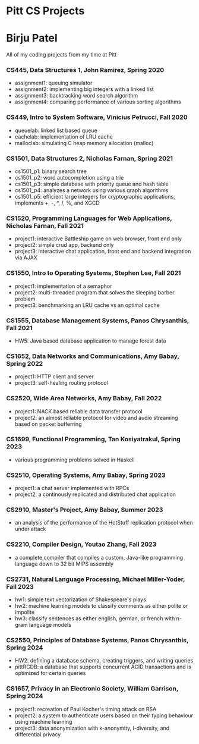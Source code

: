 # Pitt CS Projects
# Birju Patel
All of my coding projects from my time at Pitt

### CS445, Data Structures 1, John Ramirez, Spring 2020
- assignment1: queuing simulator
- assignment2: implementing big integers with a linked list
- assignment3: backtracking word search algorithm
- assignment4: comparing performance of various sorting algorithms

### CS449, Intro to System Software, Vinicius Petrucci, Fall 2020
- queuelab: linked list based queue
- cachelab: implementation of LRU cache
- malloclab: simulating C heap memory allocation (malloc)

### CS1501, Data Structures 2, Nicholas Farnan, Spring 2021
- cs1501_p1: binary search tree
- cs1501_p2: word autocompletion using a trie
- cs1501_p3: simple database with priority queue and hash table
- cs1501_p4: analyzes a network using various graph algorithms
- cs1501_p5: efficient large integers for cryptographic applications, implements +, -, *, /, %, and XGCD

### CS1520, Programming Languages for Web Applications, Nicholas Farnan, Fall 2021
- project1: interactive Battleship game on web browser, front end only
- project2: simple crud app, backend only
- project3: interactive chat application, front end and backend integration via AJAX

### CS1550, Intro to Operating Systems, Stephen Lee, Fall 2021
- project1: implementation of a semaphor
- project2: multi-threaded program that solves the sleeping barber problem
- project3: benchmarking an LRU cache vs an optimal cache

### CS1555, Database Management Systems, Panos Chrysanthis, Fall 2021
- HW5: Java based database application to manage forest data

### CS1652, Data Networks and Communications, Amy Babay, Spring 2022
- project1: HTTP client and server
- project3: self-healing routing protocol

### CS2520, Wide Area Networks, Amy Babay, Fall 2022
- project1: NACK based reliable data transfer protocol
- project2: an almost reliable protocol for video and audio streaming based on packet bufferring

### CS1699, Functional Programming, Tan Kosiyatrakul, Spring 2023
- various programming problems solved in Haskell

### CS2510, Operating Systems, Amy Babay, Spring 2023
- project1: a chat server implemented with RPCs
- project2: a continously replicated and distributed chat application

### CS2910, Master's Project, Amy Babay, Summer 2023
- an analysis of the performance of the HotStuff replication protocol when under attack

### CS2210, Compiler Design, Youtao Zhang, Fall 2023
- a complete compiler that compiles a custom, Java-like programming language down to 32 bit MIPS assembly

### CS2731, Natural Language Processing, Michael Miller-Yoder, Fall 2023
- hw1: simple text vectorization of Shakespeare's plays
- hw2: machine learning models to classify comments as either polite or impolite
- hw3: classify sentences as either english, german, or french with n-gram language models

### CS2550, Principles of Database Systems, Panos Chrysanthis, Spring 2024
- HW2: defining a database schema, creating triggers, and writing queries
- pittRCDB: a database that supports concurrent ACID transactions and is optimized for certain queries

### CS1657, Privacy in an Electronic Society, William Garrison, Spring 2024
- project1: recreation of Paul Kocher's timing attack on RSA
- project2: a system to authenticate users based on their typing behaviour using machine learning
- project3: data anonymization with k-anonymity, l-diversity, and differential privacy